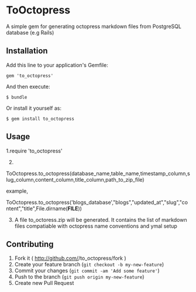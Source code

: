 # ToOctopress

A simple gem for generating octopress markdown files from PostgreSQL database (e.g Rails) 

## Installation

Add this line to your application's Gemfile:

    gem 'to_octopress'

And then execute:

    $ bundle

Or install it yourself as:

    $ gem install to_octopress

## Usage

1.require 'to_octopress'

2.

ToOctopress.to_octopress(database_name,table_name,timestamp_column,slug_column,content_column,title_column,path_to_zip_file)

example,

ToOctopress.to_octopress('blogs_database',"blogs","updated_at","slug","content","title",File.dirname(__FILE__))

3. A file to_octoress.zip will be generated. It contains the list of markdown files compatiable with octopress name conventions and ymal setup

## Contributing

1. Fork it ( http://github.com/<my-github-username>/to_octopress/fork )
2. Create your feature branch (`git checkout -b my-new-feature`)
3. Commit your changes (`git commit -am 'Add some feature'`)
4. Push to the branch (`git push origin my-new-feature`)
5. Create new Pull Request
